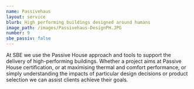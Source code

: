 ```yaml
---
name: Passivehaus
layout: service
blurb: High performing buildings designed around humans
image_path: /images/Passivehaus-DesignPH.JPG
number: 9
sbe_passiv: false
---
```


At SBE we use the Passive House approach and tools to support the delivery of high-performing buildings. Whether a project aims at Passive House certification, or at maximising thermal and comfort performance, or simply understanding the impacts of particular design decisions or product selection we can assist clients achieve their goals.

&nbsp;